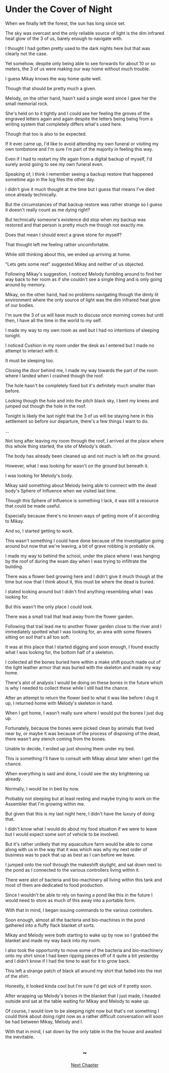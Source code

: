 # Under the Cover of Night

When we finally left the forest, the sun has long since set.

The sky was overcast and the only reliable source of light is the dim infrared heat glow of the 3 of us, barely enough to navigate with.

I thought I had gotten pretty used to the dark nights here but that was clearly not the case.

Yet somehow, despite only being able to see forwards for about 10 or so meters, the 3 of us were making our way home without much trouble. 

I guess Mikay knows the way home quite well.

Though that should be pretty much a given. 

Melody, on the other hand, hasn't said a single word since I gave her the small memorial rock.

She's held on to it tightly and I could see her feeling the groves of the engraved letters again and again despite the letters being being from a writing system that completely differs what's used here.

Though that too is also to be expected.

If it ever came up, I'd like to avoid attending my own funeral or visiting my own tombstone and I'm sure I'm part of the majority in feeling this way.

Even if I had to restart my life again from a digital backup of myself, I'd surely avoid going to see my own funeral even.

Speaking of, I think I remember seeing a backup restore that happened sometime ago in the log files the other day. 

I didn't give it much thought at the time but I guess that means I've died once already technically. 

But the circumstances of that backup restore was rather strange so I guess it doesn't really count as me dying right?

But technically someone's existence did stop when my backup was restored and that person is pretty much me though not exactly me.

Does that mean I should erect a grave stone for myself? 

That thought left me feeling rather uncomfortable. 

While still thinking about this, we ended up arriving at home.

"Lets gets some rest" suggested Mikay and neither of us objected.

Following Mikay's suggestion, I noticed Melody fumbling around to find her way back to her room as if she couldn't see a single thing and is only going around by memory.

Mikay, on the other hand, had no problems navigating though the dimly lit environment where the only source of light was the dim infrared heat glow of our bodies.

I'm sure the 3 of us will have much to discuss once morning comes but until then, I have all the time in the world to my self.

I made my way to my own room as well but I had no intentions of sleeping tonight.

I noticed Cushion in my room under the desk as I entered but I made no attempt to interact with it.

It must be sleeping too. 

Closing the door behind me, I made my way towards the part of the room where I landed when I crashed though the roof.

The hole hasn't be completely fixed but it's definitely much smaller than before. 

Looking though the hole and into the pitch black sky, I bent my knees and jumped out though the hole in the roof. 

Tonight is likely the last night that the 3 of us will be staying here in this settlement so before our departure, there's a few things I want to do.

...

Not long after leaving my room through the roof, I arrived at the place where this whole thing started, the site of Melody's death.

The body has already been cleaned up and not much is left on the ground. 

However, what I was looking for wasn't on the ground but beneath it.

I was looking for Melody's body.

Mikay said something about Melody being able to connect with the dead body's Sphere of Influence when we visited last time.

Though this Sphere of Influence is something I lack, it was still a resource that could be made useful.

Especially because there's no known ways of getting more of it according to Mikay.

And so, I started getting to work.

This wasn't something I could have done because of the investigation going around but now that we're leaving, a bit of grave robbing is probably ok.

I made my way to behind the school, under the place where I was hanging by the roof of during the exam day when I was trying to infiltrate the building.

There was a flower bed growing here and I didn't give it much though at the time but now that I think about it, this must be where the dead is buried.

I stated looking around but I didn't find anything resembling what I was looking for.

But this wasn't the only place I could look.

There was a small trail that lead away from the flower garden.

Following that trail lead me to another flower garden close to the river and I immediately spotted what I was looking for, an area with some flowers sitting on soil that's all too soft.

It was at this place that I started digging and soon enough, I found exactly what I was looking for, the bottom half of a skeleton.

I collected all the bones buried here within a make shift pouch made out of the light leather armor that was buried with the skeleton and made my way home.

There's alot of analysis I would be doing on these bones in the future which is why I needed to collect these while I still had the chance.

After an attempt to return the flower bed to what it was like before I dug it up, I returned home with Melody's skeleton in hand.

When I got home, I wasn't really sure where I would put the bones I just dug up. 

Fortunately, because the bones were picked clean by animals that lived near by, or maybe it was because of the process of disposing of the dead, there wasn't any stench coming from the bones.

Unable to decide, I ended up just shoving them under my bed.

This is something I'll have to consult with Mikay about later when I get the chance.

When everything is said and done, I could see the sky brightening up already.

Normally, I would be in bed by now.

Probably not sleeping but at least resting and maybe trying to work on the Assembler that I'm growing within me. 

But given that this is my last night here, I didn't have the luxury of doing that. 

I didn't know what I would do about my food situation if we were to leave but I would expect some sort of vehicle to be involved. 

But it's rather unlikely that my aquaculture farm would be able to come along with us in the way that it was which was why my next order of business was to pack that up as best as I can before we leave.

I jumped onto the roof through the makeshift skylight, and sat down next to the pond as I connected to the various controllers living within it.

There were alot of bacteria and bio-machinery all living within this tank and most of them are dedicated to food production. 

Since I wouldn't be able to rely on having a pond like this in the future I would need to store as much of this away into a portable form.

With that in mind, I began issuing commands to the various controllers.

Soon enough, almost all the bacteria and bio-machines in the pond gathered into a fluffy flack blanket of sorts.

Mikay and Melody were both starting to wake up by now so I grabbed the blanket and made my way back into my room.

I also took the opportunity to move some of the bacteria and bio-machinery onto my shirt since I had been ripping pieces off of it quite a bit yesterday and I didn't know if I had the time to wait for it to grow back.

This left a strange patch of black all around my shirt that faded into the rest of the shirt.

Honestly, it looked kinda cool but I'm sure I'd get sick of it pretty soon.

After wrapping up Melody's bones in the blanket that I just made, I headed outside and sat at the table waiting for Mikay and Melody to wake up.

Of course, I would love to be sleeping right now but that's not something I could think about doing right now as a rather difficult conversation will soon be had between Mikay, Melody and I.

With that in mind, I sat down by the only table in the the house and awaited the inevitable.

## <center>~<center>

<center><a href="./20XRTako">Next Chapter</a></center>